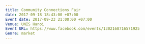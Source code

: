```yaml
---
title: Community Connections Fair
date: 2017-09-18 18:43:00 +07:00
Event date: 2017-09-23 21:00:00 +07:00
Venue: UNIS Hanoi
Event URL: https://www.facebook.com/events/1302168716571925
Genre: market
---
```


